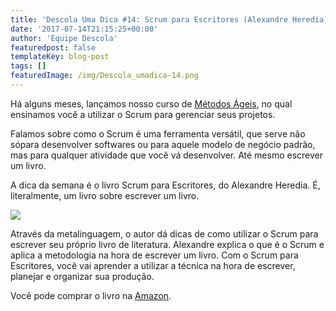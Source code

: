 ```yaml
---
title: 'Descola Uma Dica #14: Scrum para Escritores (Alexandre Heredia)'
date: '2017-07-14T21:15:25+00:00'
author: 'Equipe Descola'
featuredpost: false
templateKey: blog-post
tags: []
featuredImage: /img/Descola_umadica-14.png
---
```

Há alguns meses, lançamos nosso curso de [Métodos Ágeis](https://descola.org/curso/metodos-ageis), no qual ensinamos você a utilizar o Scrum para gerenciar seus projetos.

Falamos sobre como o Scrum é uma ferramenta versátil, que serve não sópara desenvolver softwares ou para aquele modelo de negócio padrão, mas para qualquer atividade que você vá desenvolver. Até mesmo escrever um livro.

A dica da semana é o livro Scrum para Escritores, do Alexandre Heredia. É, literalmente, um livro sobre escrever um livro.

![](https://descola.org/drops/wp-content/uploads/2017/07/scrum-para-escritores-698x1024.png)

Através da metalinguagem, o autor dá dicas de como utilizar o Scrum para escrever seu próprio livro de literatura. Alexandre explica o que é o Scrum e aplica a metodologia na hora de escrever um livro. Com o Scrum para Escritores, você vai aprender a utilizar a técnica na hora de escrever, planejar e organizar sua produção.

Você pode comprar o livro na [Amazon](https://www.amazon.com.br/Scrum-para-Escritores-Alexandre-Heredia-ebook/dp/B00YAMXEZ2).